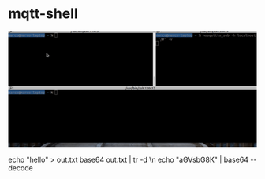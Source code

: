 # mqtt-shell
![Farmers Market Finder Demo](demo/demo.gif)


echo "hello" > out.txt
base64 out.txt  | tr -d \\n
echo "aGVsbG8K" | base64 --decode 
